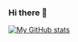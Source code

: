 ### Hi there 👋
[![My GitHub stats](https://github-readme-stats.vercel.app/api?username=niamotullah108&show_icons=true&theme=buefy)](https://github.com/anuraghazra/github-readme-stats)
